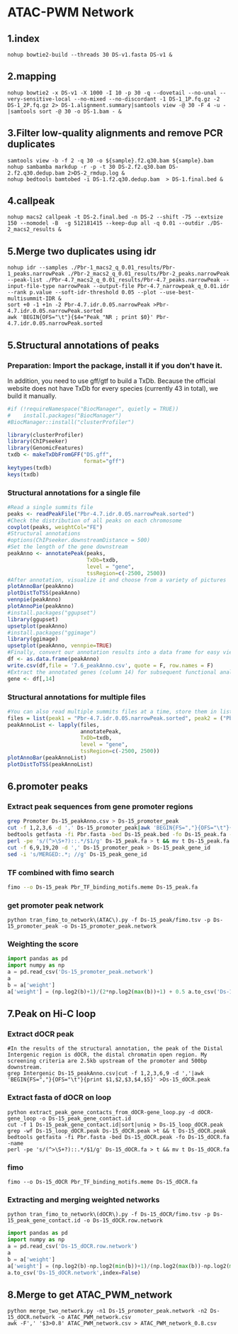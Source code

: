# ATAC-PWM Network
## 1.index
```
nohup bowtie2-build --threads 30 DS-v1.fasta DS-v1 &
```
## 2.mapping
```
nohup bowtie2 -x DS-v1 -X 1000 -I 10 -p 30 -q --dovetail --no-unal --very-sensitive-local --no-mixed --no-discordant -1 DS-1_1P.fq.gz -2 DS-1_2P.fq.gz 2> DS-1.alignment.summary|samtools view -@ 30 -F 4 -u - |samtools sort -@ 30 -o DS-1.bam - &
```
## 3.Filter low-quality alignments and remove PCR duplicates
```
samtools view -b -f 2 -q 30 -o ${sample}.f2.q30.bam ${sample}.bam
nohup sambamba markdup -r -p -t 30 DS-2.f2.q30.bam DS-2.f2.q30.dedup.bam 2>DS-2_rmdup.log &
nohup bedtools bamtobed -i DS-1.f2.q30.dedup.bam  > DS-1.final.bed &
```
## 4.callpeak
```
nohup macs2 callpeak -t DS-2.final.bed -n DS-2 --shift -75 --extsize 150 --nomodel -B  -g 512181415 --keep-dup all -q 0.01 --outdir ./DS-2_macs2_results &
```
## 5.Merge two duplicates using idr
```
nohup idr --samples ./Pbr-1_macs2_q_0.01_results/Pbr-1_peaks.narrowPeak ./Pbr-2_macs2_q_0.01_results/Pbr-2_peaks.narrowPeak --peak-list ./Pbr-4.7_macs2_q_0.01_results/Pbr-4.7_peaks.narrowPeak --input-file-type narrowPeak --output-file Pbr-4.7_narrowpeak_q_0.01.idr --rank p.value --soft-idr-threshold 0.05 --plot --use-best-multisummit-IDR &
sort +0 -1 +1n -2 Pbr-4.7.idr.0.05.narrowPeak >Pbr-4.7.idr.0.05.narrowPeak.sorted
awk 'BEGIN{OFS="\t"}{$4="Peak_"NR ; print $0}' Pbr-4.7.idr.0.05.narrowPeak.sorted
```
## 5.Structural annotations of peaks
### Preparation: Import the package, install it if you don't have it.  
In addition, you need to use gff/gtf to build a TxDb. Because the official website does not have TxDb for every species (currently 43 in total), we build it manually.
```R
#if (!requireNamespace("BiocManager", quietly = TRUE))
#    install.packages("BiocManager")
#BiocManager::install("clusterProfiler")

library(clusterProfiler)
library(ChIPseeker)
library(GenomicFeatures)
txdb <- makeTxDbFromGFF("DS.gff",
                        format="gff")
keytypes(txdb)
keys(txdb)
```
### Structural annotations for a single file
```R
#Read a single summits file
peaks <- readPeakFile("Pbr-4.7.idr.0.05.narrowPeak.sorted")
#Check the distribution of all peaks on each chromosome
covplot(peaks, weightCol="FE")
#Structural annotations
#options(ChIPseeker.downstreamDistance = 500)
#Set the length of the gene downstream
peakAnno <- annotatePeak(peaks,
                         TxDb=txdb,
                         level = "gene",
                         tssRegion=c(-2500, 2500))
#After annotation, visualize it and choose from a variety of pictures
plotAnnoBar(peakAnno)
plotDistToTSS(peakAnno)
vennpie(peakAnno)
plotAnnoPie(peakAnno)
#install.packages("ggupset")
library(ggupset)
upsetplot(peakAnno)
#install.packages("ggimage")
library(ggimage)
upsetplot(peakAnno, vennpie=TRUE)
#Finally, convert our annotation results into a data frame for easy viewing
df <- as.data.frame(peakAnno)
write.csv(df,file = '7.6_peakAnno.csv', quote = F, row.names = F)
#Extract the annotated genes (column 14) for subsequent functional analysis
gene <- df[,14]
```
### Structural annotations for multiple files
```R
#You can also read multiple summits files at a time, store them in list, and then annotate them using lapply
files = list(peak1 = "Pbr-4.7.idr.0.05.narrowPeak.sorted", peak2 = ("Pbr-7.6.idr.0.05.narrowPeak.sorted"))
peakAnnoList <- lapply(files, 
                       annotatePeak,
                       TxDb=txdb,
                       level = "gene",
                       tssRegion=c(-2500, 2500))
plotAnnoBar(peakAnnoList)
plotDistToTSS(peakAnnoList)
```
## 6.promoter peaks
### Extract peak sequences from gene promoter regions
```bash
grep Promoter Ds-15_peakAnno.csv > Ds-15_promoter_peak
cut -f 1,2,3,6 -d ',' Ds-15_promoter_peak|awk 'BEGIN{FS=","}{OFS="\t"}{print $1,$2,$3,$4}' >Ds-15_peak.bed
bedtools getfasta -fi Pbr.fasta -bed Ds-15_peak.bed -fo Ds-15_peak.fa -name 
perl -pe 's/(^>\S+?)::.*/$1/g' Ds-15_peak.fa > t && mv t Ds-15_peak.fa
cut -f 6,9,19,20 -d ',' Ds-15_promoter_peak > Ds-15_peak_gene_id
sed -i 's/MERGED:.*; //g' Ds-15_peak_gene_id
```
### TF combined with fimo search
```bash
fimo --o Ds-15_peak Pbr_TF_binding_motifs.meme Ds-15_peak.fa
```
### get promoter peak network
```
python tran_fimo_to_network\(ATAC\).py -f Ds-15_peak/fimo.tsv -p Ds-15_promoter_peak -o Ds-15_promoter_peak.network
```
### Weighting the score
```python
import pandas as pd
import numpy as np 
a = pd.read_csv('Ds-15_promoter_peak.network')
a 
b = a['weight'] 
a['weight'] = (np.log2(b)+1)/(2*np.log2(max(b))+1) + 0.5 a.to_csv('Ds-15_promoter_peak.network',index=False)              
```
## 7.Peak on Hi-C loop
### Extract dOCR peak
```
#In the results of the structural annotation, the peak of the Distal Intergenic region is dOCR, the distal chromatin open region. My screening criteria are 2.5kb upstream of the promoter and 500bp downstream.
grep Intergenic Ds-15_peakAnno.csv|cut -f 1,2,3,6,9 -d ','|awk 'BEGIN{FS=","}{OFS="\t"}{print $1,$2,$3,$4,$5}' >Ds-15_dOCR.peak           
```
### Extract fasta of dOCR on loop
```
python extract_peak_gene_contacts_from_dOCR-gene_loop.py -d dOCR-gene_loop -o Ds-15_peak_gene_contact.id
cut -f 1 Ds-15_peak_gene_contact.id|sort|uniq > Ds-15_loop_dOCR.peak 
grep -wf Ds-15_loop_dOCR.peak Ds-15_dOCR.peak >t && t Ds-15_dOCR.peak
bedtools getfasta -fi Pbr.fasta -bed Ds-15_dOCR.peak -fo Ds-15_dOCR.fa -name
perl -pe 's/(^>\S+?)::.*/$1/g' Ds-15_dOCR.fa > t && mv t Ds-15_dOCR.fa           
```
### fimo
```
fimo --o Ds-15_dOCR Pbr_TF_binding_motifs.meme Ds-15_dOCR.fa      
```
### Extracting and merging weighted networks
```
python tran_fimo_to_network\(dOCR\).py -f Ds-15_dOCR/fimo.tsv -p Ds-15_peak_gene_contact.id -o Ds-15_dOCR.row.network
```
```python
import pandas as pd
import numpy as np 
a = pd.read_csv('Ds-15_dOCR.row.network') 
a 
b = a['weight'] 
a['weight'] = (np.log2(b)-np.log2(min(b))+1)/(np.log2(max(b))-np.log2(min(b))+1) 
a.to_csv('Ds-15_dOCR.network',index=False)              
```
## 8.Merge to get ATAC_PWM_network
```
python merge_two_network.py -n1 Ds-15_promoter_peak.network -n2 Ds-15_dOCR.network -o ATAC_PWM_network.csv
awk -F',' '$3>0.8' ATAC_PWM_network.csv > ATAC_PWM_network_0.8.csv
```
